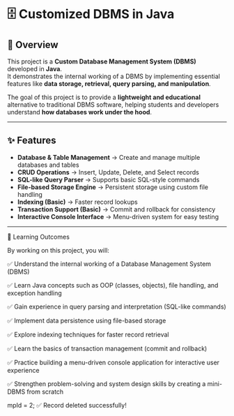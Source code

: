 # 🗄️ Customized DBMS in Java

## 📌 Overview
This project is a **Custom Database Management System (DBMS)** developed in **Java**.  
It demonstrates the internal working of a DBMS by implementing essential features like **data storage, retrieval, query parsing, and manipulation**.  

The goal of this project is to provide a **lightweight and educational** alternative to traditional DBMS software, helping students and developers understand **how databases work under the hood**.

---

## ✨ Features
- **Database & Table Management** → Create and manage multiple databases and tables  
- **CRUD Operations** → Insert, Update, Delete, and Select records  
- **SQL-like Query Parser** → Supports basic SQL-style commands  
- **File-based Storage Engine** → Persistent storage using custom file handling  
- **Indexing (Basic)** → Faster record lookups  
- **Transaction Support (Basic)** → Commit and rollback for consistency  
- **Interactive Console Interface** → Menu-driven system for easy testing  

---
🎯 Learning Outcomes

By working on this project, you will:

✅ Understand the internal working of a Database Management System (DBMS)

✅ Learn Java concepts such as OOP (classes, objects), file handling, and exception handling

✅ Gain experience in query parsing and interpretation (SQL-like commands)

✅ Implement data persistence using file-based storage

✅ Explore indexing techniques for faster record retrieval

✅ Learn the basics of transaction management (commit and rollback)

✅ Practice building a menu-driven console application for interactive user experience

✅ Strengthen problem-solving and system design skills by creating a mini-DBMS from scratch

mpId = 2;
✅ Record deleted successfully!
